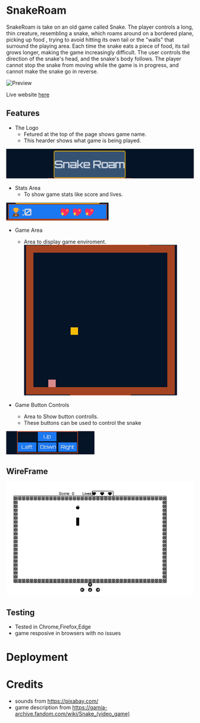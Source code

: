 # SnakeRoam
SnakeRoam is take on an old game called Snake.
 The player controls a long, thin creature, resembling a snake, which roams around on a bordered plane, picking up food , trying to avoid hitting its own tail or the "walls" that surround the playing area. Each time the snake eats a piece of food, its tail grows longer, making the game increasingly difficult. The user controls the direction of the snake's head, and the snake's body follows. The player cannot stop the snake from moving while the game is in progress, and cannot make the snake go in reverse.

![Preview]()

Live website [here]()

## Features

- The Logo
  - Fetured at the top of the page shows game name. 
  - This hearder shows what game is being played.
  
![Logo pic](/assets/images/Snake%20Roam%20Logo.png)

- Stats Area
  - To show game stats like score and lives.

![Stats Area pic](/assets/images/Stat%20area.png)

- Game Area 
   - Area to display game enviroment.
![game display area pic](/assets/images/Snake%20Roam%20Game%20area%20.png)

- Game Button Controls 
  - Area to Show button controlls.
  - These buttons can be used to control the snake

![Controll Buttons pic](/assets/images/Snake%20Roam%20Button%20controls.png)

## WireFrame
![SnakeroamWireframe](/assets/images/snake%20Roam%20wire%20frame.png)

## Testing
- Tested in Chrome,Firefox,Edge
- game resposive in browsers with no issues

# Deployment

# Credits
- sounds from https://pixabay.com/
- game description from https://gamia-archive.fandom.com/wiki/Snake_(video_game)

